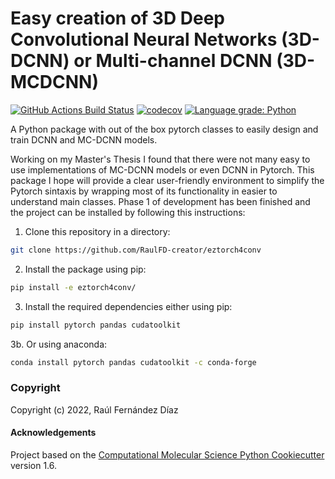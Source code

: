 Easy creation of 3D Deep Convolutional Neural Networks (3D-DCNN) or Multi-channel DCNN (3D-MCDCNN)
==============================
[//]: # (Badges)
[![GitHub Actions Build Status](https://github.com/RaulFD-creator/eztorch4conv/workflows/CI/badge.svg)](https://github.com/RaulFD-creator/eztorch4conv/actions?query=workflow%3ACI)
[![codecov](https://codecov.io/gh/RaulFD-creator/eztorch4conv/branch/main/graph/badge.svg?token=U6t3PP1uZX)](https://codecov.io/gh/RaulFD-creator/eztorch4conv)
[![Language grade: Python](https://img.shields.io/lgtm/grade/python/g/RaulFD-creator/eztorch4conv.svg?logo=lgtm&logoWidth=18)](https://lgtm.com/projects/g/RaulFD-creator/eztorch4conv/context:python)


A Python package with out of the box pytorch classes to easily design and train DCNN and MC-DCNN models. 

Working on my Master's Thesis I found that there were not many easy to use implementations of MC-DCNN models or even DCNN in Pytorch. This package I hope will provide a clear user-friendly environment to simplify the Pytorch sintaxis by wrapping most of its functionality in easier to understand main classes. Phase 1 of development has been finished and the project can be installed by following this instructions:

1. Clone this repository in a directory:

```bash
git clone https://github.com/RaulFD-creator/eztorch4conv
```

2. Install the package using pip:

```bash
pip install -e eztorch4conv/
```

3. Install the required dependencies either using pip:

```bash
pip install pytorch pandas cudatoolkit
```

3b. Or using anaconda:

```bash
conda install pytorch pandas cudatoolkit -c conda-forge
```


### Copyright

Copyright (c) 2022, Raúl Fernández Díaz


#### Acknowledgements
 
Project based on the 
[Computational Molecular Science Python Cookiecutter](https://github.com/molssi/cookiecutter-cms) version 1.6.
